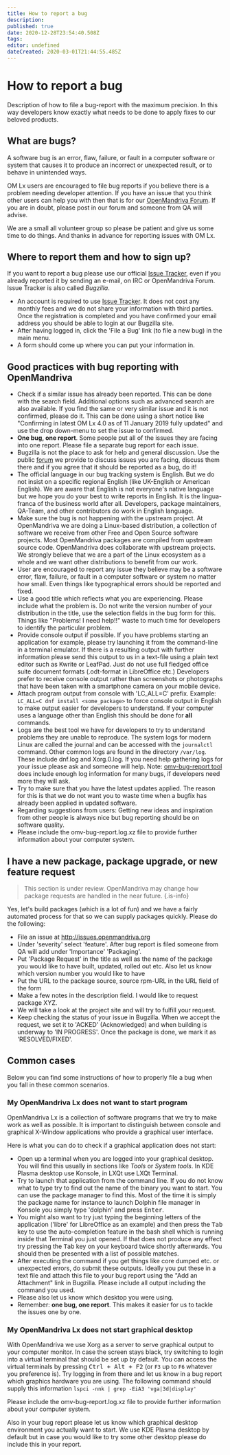 ```yaml
---
title: How to report a bug
description: 
published: true
date: 2020-12-28T23:54:40.508Z
tags: 
editor: undefined
dateCreated: 2020-03-01T21:44:55.485Z
---
```


# How to report a bug

Description of how to file a bug-report with the maximum precision. In this way developers know exactly what needs to be done to apply fixes to our beloved products. 


## What are bugs?
A software bug is an error, flaw, failure, or fault in a computer software or system that causes it to produce an incorrect or unexpected result, or to behave in unintended ways.

OM Lx users are encouraged to file bug reports if you believe there is a problem needing developer attention. If you have an issue that you think other users can help you with then that is for our [OpenMandriva Forum](https://forum.openmandriva.org/).
If you are in doubt, please post in our forum and someone from QA will advise. 

We are a small all volunteer group so please be patient and give us some time to do things. And thanks in advance for reporting issues with OM Lx.

## Where to report them and how to sign up?

If you want to report a bug please use our official [Issue Tracker](http://issues.openmandriva.org ), even if you already reported it by sending an e-mail, on IRC or OpenMandriva Forum. Issue Tracker is also called *Bugzilla*.

- An account is required to use [Issue Tracker](http://issues.openmandriva.org). It does not cost any monthly fees and we do not share your information with third parties. Once the registration is completed and you have confirmed your email address you should be able to login at our Bugzilla site.
- After having logged in, click the 'File a Bug' link (to file a new bug) in the main menu. 
- A form should come up where you can put your information in.

## Good practices with bug reporting with OpenMandriva
- Check if a similar issue has already been reported.
This can be done with the search field. Additional options such as advanced search are also available. If you find the same or very similar issue and it is not confirmed, please do it. This can be done using a short notice like "Confirming in latest OM Lx 4.0 as of 11 January 2019 fully updated" and use the drop down-menu to set the issue to confirmed. 
- **One bug, one report**.
Some people put all of the issues they are facing into one report. Please file a separate bug report for each issue.
- Bugzilla is not the place to ask for help and general discussion.
Use the public [forum](https://forum.openmandriva.org/) we provide to discuss issues you are facing, discuss them there and if you agree that it should be reported as a bug, do it!
- The official language in our bug tracking system is English.
But we do not insist on a specific regional English (like UK-English or American English). We are aware that English is not everyone's native language but we hope you do your best to write reports in English. It is the lingua-franca of the business world after all. Developers, package maintainers, QA-Team, and other contributors do work in English language.
- Make sure the bug is not happening with the upstream project.
At OpenMandriva we are doing a Linux-based distribution, a collection of software we receive from other Free and Open Source software projects. Most OpenMandriva packages are compiled from upstream source code. OpenMandriva does collaborate with upstream projects. We strongly believe that we are a part of the Linux ecosystem as a whole and we want other distributions to benefit from our work.
- User are encouraged to report any issue they believe may be a software error, flaw, failure, or fault in a computer software or system no matter how small.
Even things like typographical errors should be reported and fixed.
- Use a good title which reflects what you are experiencing.
Please include what the problem is. Do not write the version number of your distribution in the title, use the selection fields in the bug form for this. Things like "Problems! I need help!!" waste to much time for developers to identify the particular problem.  
- Provide console output if possible.
If you have problems starting an application for example, please try launching it from the command-line in a terminal emulator. If there is a resulting output with further information please send this output to us in a text-file using a plain text editor such as Kwrite or LeafPad. Just do not use full fledged office suite document formats (.odt-format in LibreOffice etc.) Developers prefer to receive console output rather than screenshots or photographs that have been taken with a smartphone camera on your mobile device. 
- Attach program output from console with 'LC_ALL=C' prefix.
Example: `LC_ALL=C dnf install <some_package>` to force console output in English to make output easier for developers to understand. If your computer uses a language other than English this should be done for **all** commands.
- Logs are the best tool we have for developers to try to understand problems they are unable to reproduce.
The system logs for modern Linux are called the journal and can be accessed with the `journalctl` command. Other common logs are found in the directory `/var/log`. These include dnf.log and Xorg.0.log. If you need help gathering logs for your issue please ask and someone will help.
Note: [omv-bug-report tool](https://forum.openmandriva.org/t/bug-report-tool-for-openmandriva-lx/601) does include enough log information for many bugs, if developers need more they will ask.
- Try to make sure that you have the latest updates applied.
The reason for this is that we do not want you to waste time when a bugfix has already been applied in updated software.
- Regarding suggestions from users:
Getting new ideas and inspiration from other people is always nice but bug reporting should be on software quality. 
- Please include the omv-bug-report.log.xz file to provide further information about your computer system.

## I have a new package, package upgrade, or new feature request

> This section is under review. OpenMandriva may change how package requests are handled in the near future.
{.is-info}

Yes, let's build packages (which is a lot of fun) and we have a fairly automated process for that so we can supply packages quickly. Please do the following:
- File an issue at http://issues.openmandriva.org 
- Under 'severity' select 'feature'. After bug report is filed someone from QA will add under 'Importance' 'Packaging'.
- Put 'Package Request' in the title as well as the name of the package you would like to have built, updated, rolled out etc. Also let us know which version number you would like to have
- Put the URL to the package source, source rpm-URL in the URL field of the form
- Make a few notes in the description field. I would like to request package XYZ. 
- We will take a look at the project site and will try to fulfill your request.
- Keep checking the status of your issue in Bugzilla. When we accept the request, we set it to 'ACKED' (Acknowledged) and when building is underway to 'IN PROGRESS'. Once the package is done, we mark it as 'RESOLVED/FIXED'.

## Common cases
Below you can find some instructions of how to properly file a bug when you fall in these common scenarios.

### My OpenMandriva Lx does not want to start program

OpenMandriva Lx is a collection of software programs that we try to make work as well as possible. It is important to distinguish between console and graphical X-Window applications who provide a graphical user interface.

Here is what you can do to check if a graphical application does not start:
- Open up a terminal when you are logged into your graphical desktop.
  You will find this usually in sections like *Tools* or *System tools*. In KDE Plasma desktop use Konsole, in LXQt use LXQt Terminal.
- Try to launch that application from the command line. If you do not know what to type try to find out the name of the binary you want to start. You can use the package manager to find this. Most of the time it is simply the package name for instance to launch Dolphin file manager in Konsole you simply type 'dolphin' and press <kbd>Enter</kbd>. 
- You might also want to try just typing the beginning letters of the application ('libre' for LibreOffice as an example) and then press the <kbd>Tab</kbd> key to use the auto-completion feature in the bash shell which is running inside that Terminal you just opened. If that does not produce any effect try pressing the <kbd>Tab</kbd> key on your keyboard twice shortly afterwards. You should then be presented with a list of possible matches. 
- After executing the command if you get things like core dumped etc. or unexpected errors, do submit these outputs. Ideally you put these in a text file and attach this file to your bug report using the "Add an Attachment" link in Bugzilla. Please include all output including the command you used.
- Please also let us know which desktop you were using. 
- Remember: **one bug, one report**. This makes it easier for us to tackle the issues one by one.

### My OpenMandriva Lx does not start graphical desktop

With OpenMandriva we use Xorg as a server to serve graphical output to your computer monitor. In case the screen stays black, try switching to login into a virtual terminal that should be set up by default. You can access the virtual terminals by pressing <kbd>Ctrl + Alt + F2</kbd> (or `F3` up to `F6` whatever you preference is).
Try logging in from there and let us know in a bug report which graphics hardware you are using. The following command should supply this information
`lspci -nnk | grep -EiA3 'vga|3d|display'`

Please include the omv-bug-report.log.xz file to provide further information about your computer system.

Also in your bug report please let us know which graphical desktop environment you actually want to start. We use KDE Plasma desktop by default but in case you would like to try some other desktop please do include this in your report.


